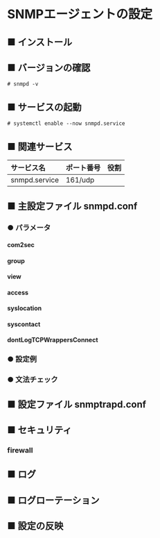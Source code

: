 # SNMPエージェントの設定
## ■ インストール
## ■ バージョンの確認
```
# snmpd -v
```
## ■ サービスの起動
```
# systemctl enable --now snmpd.service
```
## ■ 関連サービス
|サービス名|ポート番号|役割|
|:---|:---|:---|
|snmpd.service|161/udp||

## ■ 主設定ファイル snmpd.conf
### ● パラメータ
#### com2sec
#### group
#### view
#### access
#### syslocation
#### syscontact
#### dontLogTCPWrappersConnect
### ● 設定例
### ● 文法チェック
## ■ 設定ファイル snmptrapd.conf
## ■ セキュリティ
### firewall
## ■ ログ
## ■ ログローテーション
## ■ 設定の反映
